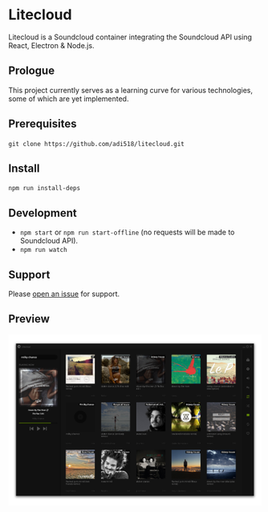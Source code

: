 # Litecloud
Litecloud is a Soundcloud container integrating the Soundcloud API using React, Electron & Node.js.

## Prologue
This project currently serves as a learning curve for various technologies, some of which are yet implemented.

## Prerequisites
`git clone https://github.com/adi518/litecloud.git`

## Install
`npm run install-deps`

## Development
* `npm start` or `npm run start-offline` (no requests will be made to Soundcloud API).
* `npm run watch`

## Support
Please [open an issue](https://github.com/adi518/litecloud/issues) for support.

## Preview
![Alt](preview.png)
